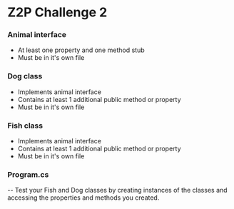 # Z2P Challenge 2

### Animal interface
- At least one property and one method stub
- Must be in it's own file

### Dog class
- Implements animal interface
- Contains at least 1 additional public method or property
- Must be in it's own file

### Fish class
- Implements animal interface
- Contains at least 1 additional public method or property
- Must be in it's own file

### Program.cs
-- Test your Fish and Dog classes by creating instances of the classes and accessing the properties and methods you created.
